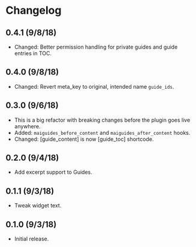 # Changelog


## 0.4.1 (9/8/18)
* Changed: Better permission handling for private guides and guide entries in TOC.

## 0.4.0 (9/8/18)
* Changed: Revert meta_key to original, intended name `guide_ids`.

## 0.3.0 (9/6/18)
* This is a big refactor with breaking changes before the plugin goes live anywhere.
* Added: `maiguides_before_content` and `maiguides_after_content` hooks.
* Changed: [guide_content] is now [guide_toc] shortcode.

## 0.2.0 (9/4/18)
* Add excerpt support to Guides.

## 0.1.1 (9/3/18)
* Tweak widget text.

## 0.1.0 (9/3/18)
* Initial release.
